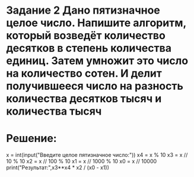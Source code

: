 # Задание 2 Дано пятизначное целое число. Напишите алгоритм, который возведёт количество десятков в степень количества единиц. Затем умножит это число на количество сотен. И делит получившееся число на разность количества десятков тысяч и количества тысяч
# Решение:
x = int(input("Введите целое пятизначное число:"))
x4 = x % 10
x3 = x // 10 % 10
x2 = x // 100 % 10
x1 = x // 1000 % 10
x0 = x // 10000
print("Результат:",x3**x4 * x2 / (x0 - x1))

